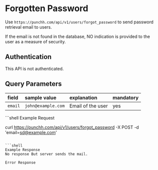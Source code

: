 # Forgotten Password

<p>Use <code>https://punchh.com/api/v1/users/forgot_password</code> to send password retrieval email to users.</p>
<p>If the email is not found in the database, NO indication is provided to the user as a measure of security.</p>
<h2><a aria-hidden="true" href="#authentication" class="anchor" id="user-content-authentication"><span class="octicon octicon-link"></span></a>Authentication</h2>
<p>This API is not authenticated.</p>
<h2><a aria-hidden="true" href="#query-parameters" class="anchor" id="user-content-query-parameters"><span class="octicon octicon-link"></span></a>Query Parameters</h2>
<table>
  <thead>
    <tr>
      <th align="left"><strong>field</strong></th>
      <th align="left"><strong>sample value</strong></th>
      <th align="left"><strong>explanation</strong></th>
      <th align="left"><strong>mandatory</strong></th>
    </tr>
  </thead>
  <tbody>
    <tr>
      <td align="left"><code>email</code></td>
      <td align="left"><code>john@example.com</code></td>
      <td align="left">Email of the user</td>
      <td align="left">yes</td>
    </tr>
  </tbody>
</table>
```shell
Example Request

curl https://punchh.com/api/v1/users/forgot_password -X POST -d 'email=sd@example.com'
```

```shell
Example Response
No response But server sends the mail.
```

```shell
Error Response
```